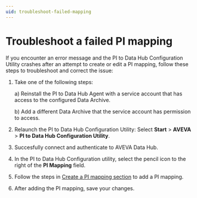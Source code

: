 ```yaml
---
uid: troubleshoot-failed-mapping
---
```


# Troubleshoot a failed PI mapping

If you encounter an error message and the PI to Data Hub Configuration Utility crashes after an attempt to create or edit a PI mapping, follow these steps to troubleshoot and correct the issue:

1. Take one of the following steps:
 
    a) Reinstall the PI to Data Hub Agent with a service account that has access to the configured Data Archive.

    b) Add a different Data Archive that the service account has permission to access.

1. Relaunch the PI to Data Hub Configuration Utility: Select **Start** > **AVEVA** > **PI to Data Hub Configuration Utility**.

1. Succesfully connect and authenticate to AVEVA Data Hub.

1. In the PI to Data Hub Configuration utility, select the pencil icon to the right of the **PI Mapping** field.

1. Follow the steps in [Create a PI mapping section](#pi-to-ocs-utility) to add a PI mapping.

1. After adding the PI mapping, save your changes. 
